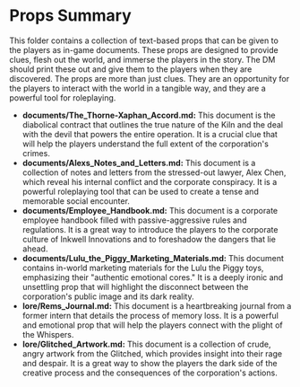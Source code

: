 # Props Summary

This folder contains a collection of text-based props that can be given to the players as in-game documents. These props are designed to provide clues, flesh out the world, and immerse the players in the story. The DM should print these out and give them to the players when they are discovered. The props are more than just clues. They are an opportunity for the players to interact with the world in a tangible way, and they are a powerful tool for roleplaying.

*   **documents/The_Thorne-Xaphan_Accord.md:** This document is the diabolical contract that outlines the true nature of the Kiln and the deal with the devil that powers the entire operation. It is a crucial clue that will help the players understand the full extent of the corporation's crimes.
*   **documents/Alexs_Notes_and_Letters.md:** This document is a collection of notes and letters from the stressed-out lawyer, Alex Chen, which reveal his internal conflict and the corporate conspiracy. It is a powerful roleplaying tool that can be used to create a tense and memorable social encounter.
*   **documents/Employee_Handbook.md:** This document is a corporate employee handbook filled with passive-aggressive rules and regulations. It is a great way to introduce the players to the corporate culture of Inkwell Innovations and to foreshadow the dangers that lie ahead.
*   **documents/Lulu_the_Piggy_Marketing_Materials.md:** This document contains in-world marketing materials for the Lulu the Piggy toys, emphasizing their "authentic emotional cores." It is a deeply ironic and unsettling prop that will highlight the disconnect between the corporation's public image and its dark reality.
*   **lore/Rems_Journal.md:** This document is a heartbreaking journal from a former intern that details the process of memory loss. It is a powerful and emotional prop that will help the players connect with the plight of the Whispers.
*   **lore/Glitched_Artwork.md:** This document is a collection of crude, angry artwork from the Glitched, which provides insight into their rage and despair. It is a great way to show the players the dark side of the creative process and the consequences of the corporation's actions.